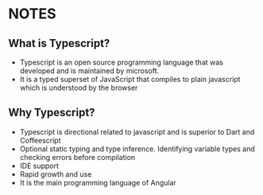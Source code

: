# NOTES

## What is Typescript?

- Typescript is an open source programming language that was developed and is maintained by microsoft.
- It is a typed superset of JavaScript that compiles to plain javascript which is understood by the browser

## Why Typescript?

- Typescript is directional related to javascript and is superior to Dart and Coffeescript
- Optional static typing and type inference. Identifying variable types and checking errors before compilation
- IDE support
- Rapid growth and use
- It is the main programming language of Angular
